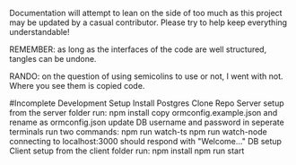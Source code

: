 Documentation will attempt to lean on the side of too much as this project may be updated by a casual contributor. Please try to help keep everything understandable!

REMEMBER: as long as the interfaces of the code are well structured, tangles can be undone.

RANDO: on the question of using semicolins to use or not, I went with not. Where you see them is copied code.

#Incomplete
Development Setup
Install Postgres
Clone Repo
Server setup
  from the server folder run:
    npm install
  copy ormconfig.example.json and rename as ormconfig.json
  update DB username and password
  in seperate terminals run two commands:
    npm run watch-ts
    npm run watch-node
  connecting to localhost:3000 should respond with "Welcome..."
DB setup
Client setup
  from the client folder run:
    npm install
    npm run start
